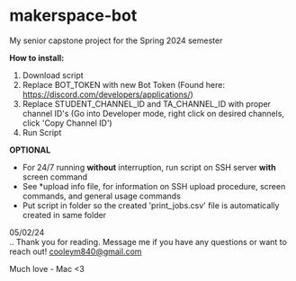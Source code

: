 # makerspace-bot
My senior capstone project for the Spring 2024 semester

**How to install:**

1. Download script
2. Replace BOT_TOKEN with new Bot Token (Found here: https://discord.com/developers/applications/)
3. Replace STUDENT_CHANNEL_ID and TA_CHANNEL_ID with proper channel ID's (Go into Developer mode, right click on desired channels, click 'Copy Channel ID')
4. Run Script

   
**OPTIONAL**
- For 24/7 running **without** interruption, run script on SSH server **with** screen command
- See *upload info file, for information on SSH upload procedure, screen commands, and general usage commands
- Put script in folder so the created 'print_jobs.csv' file is automatically created in same folder

05/02/24 <br/>
.. Thank you for reading. Message me if you have any questions or want to reach out! cooleym840@gmail.com

Much love - Mac <3
